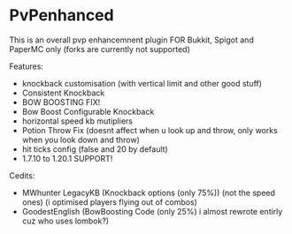 # PvPenhanced
This is an overall pvp enhancemnent plugin FOR Bukkit, Spigot and PaperMC only (forks are currently not supported)

Features:
- knockback customisation (with vertical limit and other good stuff)
- Consistent Knockback
- BOW BOOSTING FIX!
- Bow Boost Configurable Knockback
- horizontal speed kb mutipliers
- Potion Throw Fix (doesnt affect when u look up and throw, only works when you look down and throw)
- hit ticks config (false and 20 by default)
- 1.7.10 to 1.20.1 SUPPORT!

Cedits:
- MWhunter LegacyKB (Knockback options (only 75%)) (not the speed ones) (i optimised players flying out of combos)
- GoodestEnglish (BowBoosting Code (only 25%) i almost rewrote entirly cuz who uses lombok?)
